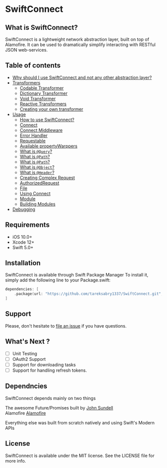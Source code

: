 # SwiftConnect

## What is SwiftConnect?

SwiftConnect is a lightweight network abstraction layer, built on top of Alamofire. It can be used to dramatically simplify interacting with RESTful JSON web-services.

## Table of contents

- [Why should I use SwiftConnect and not any other abstraction layer?](https://github.com/tareksabry1337/SwiftConnect/blob/main/Documentation/Why%20use%20SwiftConnect.md)
- [Transformers](https://github.com/tareksabry1337/SwiftConnect/blob/main/Documentation//Transformers.md)
    - [Codable Transformer](https://github.com/tareksabry1337/SwiftConnect/blob/main/Documentation/Transformers.md#Codable-Transformer)
    - [Dictionary Transformer](https://github.com/tareksabry1337/SwiftConnect/blob/main/Documentation/Transformers.md#Dictionary-Transformer)
    - [Void Transformer](https://github.com/tareksabry1337/SwiftConnect/blob/main/Documentation/Transformers.md#Void-Transformer)
    - [Reactive Transformers](https://github.com/tareksabry1337/SwiftConnect/blob/main/Documentation/Transformers.md#Reactive-Transformers)
    - [Creating your own transformer](https://github.com/tareksabry1337/SwiftConnect/blob/main/Documentation/Transformers.md#Creating-your-own-transformer)
- [Usage](https://github.com/tareksabry1337/SwiftConnect/blob/main/Documentation/Usage.md)
    - [How to use SwiftConnect?](https://github.com/tareksabry1337/SwiftConnect/blob/main/Documentation/Usage.md#How-to-use-SwiftConnect)
    - [Connect](https://github.com/tareksabry1337/SwiftConnect/blob/main/Documentation/Usage.md#Connect)
    - [Connect Middleware](https://github.com/tareksabry1337/SwiftConnect/blob/main/Documentation/Usage.md#ConnectMiddleware)
    - [Error Handler](https://github.com/tareksabry1337/SwiftConnect/blob/main/Documentation/Usage.md#ErrorHandler)
    - [Requestable](https://github.com/tareksabry1337/SwiftConnect/blob/main/Documentation/Usage.md#Requestable)
    - [Available propertyWarppers](https://github.com/tareksabry1337/SwiftConnect/blob/main/Documentation/Usage.md#Available-propertyWrappers)
    - [What is `@Query`?](https://github.com/tareksabry1337/SwiftConnect/blob/main/Documentation/Usage.md#What-is-query)
    - [What is `@Path`?](https://github.com/tareksabry1337/SwiftConnect/blob/main/Documentation/Usage.md#What-is-path)
    - [What is `@Path`?](https://github.com/tareksabry1337/SwiftConnect/blob/main/Documentation/Usage.md#What-is-rawdata)
    - [What is `@Object`?](https://github.com/tareksabry1337/SwiftConnect/blob/main/Documentation/Usage.md#What-is-object)
    - [What is `@Header`?](https://github.com/tareksabry1337/SwiftConnect/blob/main/Documentation/Usage.md#What-is-header)
    - [Creating Complex Request](https://github.com/tareksabry1337/SwiftConnect/blob/main/Documentation/Usage.md#creating-complex-request)
    - [AuthorizedRequest](https://github.com/tareksabry1337/SwiftConnect/blob/main/Documentation/Usage.md#AuthorizedRequest)
    - [File](https://github.com/tareksabry1337/SwiftConnect/blob/main/Documentation/Usage.md#File)
    - [Using Connect](https://github.com/tareksabry1337/SwiftConnect/blob/main/Documentation/Usage.md#Using-Connect)
    - [Module](https://github.com/tareksabry1337/SwiftConnect/blob/main/Documentation/Usage.md#Module)
    - [Building Modules](https://github.com/tareksabry1337/SwiftConnect/blob/main/Documentation/Usage.md#Building-Modules)
- [Debugging](https://github.com/tareksabry1337/SwiftConnect/blob/main/Documentation/Debugging.md)

## Requirements

- iOS 10.0+
- Xcode 12+
- Swift 5.0+

## Installation

SwiftConnect is available through Swift Package Manager To install
it, simply add the following line to your Package.swift:

```swift
dependencies: [
    .package(url: "https://github.com/tareksabry1337/SwiftConnect.git", .upToNextMajor(from: "2.0.0"))
]
```

## Support

Please, don't hesitate to [file an issue](https://github.com/tareksabry1337/SwiftConnect/issues/new) if you have questions.

## What's Next ?
- [ ] Unit Testing
- [ ] OAuth2 Support
- [ ] Support for downloading tasks
- [ ] Support for handling refresh tokens.

## Dependncies
SwiftConnect depends mainly on two things

The awesome Future/Promises built by  [John Sundell][Future/Promises]<br>
Alamofire [Alamofire][Alamofire]

[Future/Promises]: https://github.com/JohnSundell/SwiftBySundell/blob/master/Blog/Under-the-hood-of-Futures-and-Promises.swift
[Alamofire]: https://github.com/Alamofire/Alamofire

Everything else was built from scratch natively and using Swift's Modern APIs

## License

SwiftConnect is available under the MIT license. See the LICENSE file for more info.

